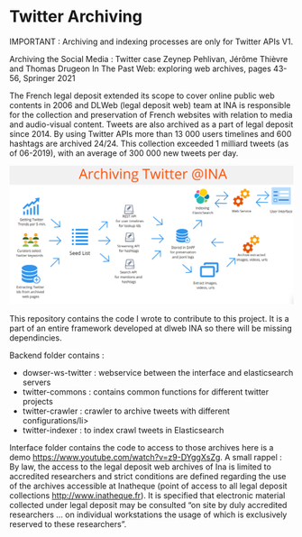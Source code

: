 

# Twitter Archiving

IMPORTANT : Archiving and indexing processes are only for Twitter APIs V1. 

Archiving the Social Media : Twitter case
Zeynep Pehlivan, Jérôme Thièvre and Thomas Drugeon
In The Past Web: exploring web archives, pages 43-56, Springer 2021

The French legal deposit extended its scope to cover
online public web contents in 2006 and DLWeb (legal deposit web) team at INA is
responsible for the collection and preservation of French websites with relation to
media and audio-visual content. Tweets are also archived as a part of legal deposit
since 2014. By using Twitter APIs more than 13 000 users timelines and 600 hashtags
are archived 24/24. This collection exceeded 1 milliard tweets (as of 06-2019), with
an average of 300 000 new tweets per day.



![Overall architecture of archiving Twitter process at INA](tina.png)



This repository contains the code I wrote to contribute to this project.
It is a part of an entire framework developed at dlweb INA so there will be missing dependincies.

Backend folder contains :
<ul>
  <li>dowser-ws-twitter : webservice between the interface and elasticsearch servers </li>
  <li>twitter-commons : contains common functions for different twitter projects</li>
  <li>twitter-crawler : crawler to archive tweets with different configurations/li>
  <li>twitter-indexer : to index crawl tweets in Elasticsearch</li>
</ul>

Interface folder contains the code to access to those archives here is a demo https://www.youtube.com/watch?v=z9-DYggXsZg. A small rappel :
By law, the access to the legal deposit web archives of Ina is limited to accredited researchers and strict conditions are defined regarding the use of the archives accessible at Inatheque (point of access to all legal deposit collections http://www.inatheque.fr). It is  specified that electronic material collected under legal deposit may be consulted “on site by duly accredited researchers … on individual workstations the usage of which is exclusively reserved to these researchers”. 
